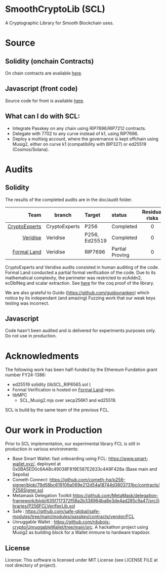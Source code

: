 # SmoothCryptoLib (SCL)
A Cryptographic Library for Smooth Blockchain uses.


# Source 


## Solidity (onchain Contracts)

On chain contracts are available [here](./src/README.md).

## Javascript (front code)

Source code for front is available [here](./src/libMPC/README.md).

## What can I do with SCL:

- Integrate Passkey on any chain using RIP7696/RIP7212 contracts.
- Delegate with 7702 to any curve instead of k1, using RIP7696. 
- Deploy a multisig account, where the governance is kept offchain using Musig2, either on curve k1 (compatibility with BIP327) or ed25519 (Cosmos/Solana).


# Audits 

## Solidity 
The results of the completed audits are in the doc/audit folder.


| Team    | branch  | Target |status |Residual risks|
|--------:|---------|:---------|:---------|:--:|
| [CryptoExperts](https://github.com/get-smooth/crypto-lib/tree/main/doc/Audits) | CryptoExperts  |P256 | Completed | 0|
| [Veridise](https://github.com/get-smooth/crypto-lib/tree/main/doc/Audits) | Veridise  |P256, Ed25519 |  Completed | 0 |
| [Formal Land](https://github.com/formal-land/coq-of-solidity/tree/guillaume-claret%40experiments-verification-mulmuladdX_fullgen_b4/coq/CoqOfSolidity/contracts/scl/mulmuladdX_fullgen_b4)| Veridise  | RIP7696 |  Partial Proving | 0 |

CryptoExperts and Veridise audits consisted in human auditing of the code. Formal Land conducted a partial formal verification of the code. Due to its mathematical complexity, the perimeter was restricted to ecAddn2, ecDblNeg and scalar extraction.
See [here](https://github.com/formal-land/coq-of-solidity/tree/guillaume-claret%40experiments-verification-mulmuladdX_fullgen_b4/coq/CoqOfSolidity/contracts/scl/mulmuladdX_fullgen_b4) for the coq proof of the library.

We are also grateful to Guido (https://github.com/guidovranken) which notice by its independant (and amazing) Fuzzing work that our weak keys testing was incorrect.

## Javascript

Code hasn't been audited and is delivered for experiments purposes only. Do not use in production.

# Acknowledments

The following work has been half-funded by the Ethereum Fundation grant number FY24-1386:
 * ed25519 solidity (libSCL_RIP6565.sol )
 * Formal Verification is hosted on [Formal Land](https://github.com/formal-land/coq-of-solidity/tree/guillaume-claret%40experiments-verification-mulmuladdX_fullgen_b4/coq/CoqOfSolidity/contracts/scl/mulmuladdX_fullgen_b4) repo. 
 * libMPC
   - SCL_Musig2.mjs over secp256K1 and ed25519.

SCL is build by the same team of the previous FCL. 

# Our work in Production

Prior to SCL implementation, our experimental library FCL is still in production in various environments:

* Base Smart Wallet: fast onboarding using FCL: https://www.smart-wallet.xyz/, deployed at 0x0BA5ED0c6AA8c49038F819E587E2633c4A9F428a (Base main and Sepolia)
* Cometh Connect: https://github.com/cometh-hq/p256-signer/blob/79d58bc619109a069e212d54a18744d3803731bc/contracts/P256Signer.sol
* Metamask Delegation Toolkit https://github.com/MetaMask/delegation-framework/blob/635f717372f58a2b338964ba8e3de4ad285c9a47/src/libraries/P256FCLVerifierLib.sol
* Safe : https://github.com/safe-global/safe-modules/tree/main/modules/passkey/contracts/vendor/FCL
* Unruggable Wallet : https://github.com/rdubois-crypto/UnruggableWallet/tree/main/src. A hackathon project using Musig2 as building block for a Wallet immune to hardware trapdoor. 


## License 
License: This software is licensed under MIT License (see LICENSE FILE at root directory of project).
